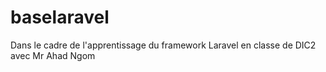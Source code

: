 # baselaravel
Dans le cadre de l'apprentissage du framework Laravel en classe de DIC2 avec Mr Ahad Ngom
